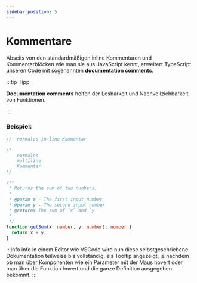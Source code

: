 ```yaml
---
sidebar_position: 5
---
```


# Kommentare

Abseits von den standardmäßigen inline Kommentaren und Kommentarblöcken wie man sie aus JavaScript kennt, erweitert TypeScript unseren Code mit sogenannten **documentation comments**.

:::tip Tipp

**Documentation comments** helfen der Lesbarkeit und Nachvollziehbarkeit von Funktionen.

:::

### Beispiel:

```ts
//  normales in-line Kommentar

/*
    normales
    multiline
    Kommentar
*/

/**
 * Returns the sum of two numbers.
 *
 * @param x - The first input number
 * @param y - The second input number
 * @returns The sum of `x` and `y`
 *
 */
function getSum(x: number, y: number): number {
  return x + y;
}
```

:::info info
in einem Editor wie VSCode wird nun diese selbstgeschriebene Dokumentation teilweise bis vollständig, als Tooltip angezeigt, je nachdem ob man über Komponenten wie ein Parameter mit der Maus hovert oder man über die Funktion hovert und die ganze Definition ausgegeben bekommt.
:::

